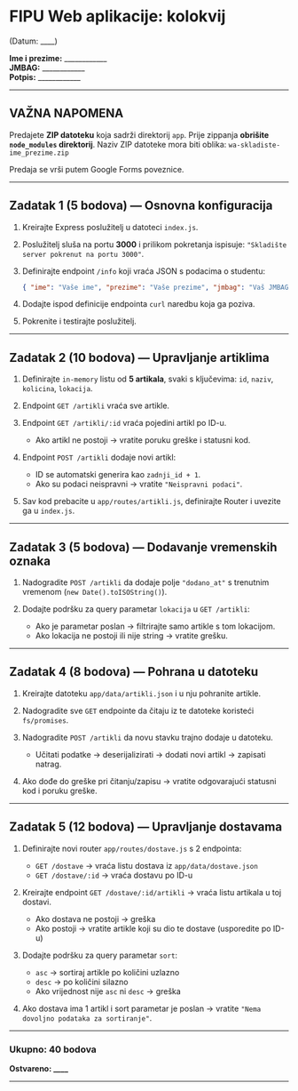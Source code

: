 # FIPU Web aplikacije: kolokvij 
(Datum: ____)

**Ime i prezime:** ____________  
**JMBAG:** ____________  
**Potpis:** ____________  

---

##  VAŽNA NAPOMENA

Predajete **ZIP datoteku** koja sadrži direktorij `app`.
Prije zippanja **obrišite `node_modules` direktorij**.
Naziv ZIP datoteke mora biti oblika:
`wa-skladiste-ime_prezime.zip`

Predaja se vrši putem Google Forms poveznice.

---

##  Zadatak 1 (5 bodova) — Osnovna konfiguracija

1. Kreirajte Express poslužitelj u datoteci `index.js`.
2. Poslužitelj sluša na portu **3000** i prilikom pokretanja ispisuje:
   `"Skladište server pokrenut na portu 3000"`.
3. Definirajte endpoint `/info` koji vraća JSON s podacima o studentu:

   ```json
   { "ime": "Vaše ime", "prezime": "Vaše prezime", "jmbag": "Vaš JMBAG" }
   ```
4. Dodajte ispod definicije endpointa `curl` naredbu koja ga poziva.
5. Pokrenite i testirajte poslužitelj.

---

##  Zadatak 2 (10 bodova) — Upravljanje artiklima

1. Definirajte `in-memory` listu od **5 artikala**, svaki s ključevima:
   `id`, `naziv`, `kolicina`, `lokacija`.
2. Endpoint `GET /artikli` vraća sve artikle.
3. Endpoint `GET /artikli/:id` vraća pojedini artikl po ID-u.

   * Ako artikl ne postoji → vratite poruku greške i statusni kod.
4. Endpoint `POST /artikli` dodaje novi artikl:

   * ID se automatski generira kao `zadnji_id + 1`.
   * Ako su podaci neispravni → vratite `"Neispravni podaci"`.
5. Sav kod prebacite u `app/routes/artikli.js`, definirajte Router i uvezite ga u `index.js`.

---

## Zadatak 3 (5 bodova) — Dodavanje vremenskih oznaka

1. Nadogradite `POST /artikli` da dodaje polje `"dodano_at"` s trenutnim vremenom (`new Date().toISOString()`).
2. Dodajte podršku za query parametar `lokacija` u `GET /artikli`:

   * Ako je parametar poslan → filtrirajte samo artikle s tom lokacijom.
   * Ako lokacija ne postoji ili nije string → vratite grešku.

---

## Zadatak 4 (8 bodova) — Pohrana u datoteku

1. Kreirajte datoteku `app/data/artikli.json` i u nju pohranite artikle.
2. Nadogradite sve `GET` endpointe da čitaju iz te datoteke koristeći `fs/promises`.
3. Nadogradite `POST /artikli` da novu stavku trajno dodaje u datoteku.

   * Učitati podatke → deserijalizirati → dodati novi artikl → zapisati natrag.
4. Ako dođe do greške pri čitanju/zapisu → vratite odgovarajući statusni kod i poruku greške.

---

## Zadatak 5 (12 bodova) — Upravljanje dostavama

1. Definirajte novi router `app/routes/dostave.js` s 2 endpointa:

   * `GET /dostave` → vraća listu dostava iz `app/data/dostave.json`
   * `GET /dostave/:id` → vraća dostavu po ID-u
2. Kreirajte endpoint `GET /dostave/:id/artikli` → vraća listu artikala u toj dostavi.

   * Ako dostava ne postoji → greška
   * Ako postoji → vratite artikle koji su dio te dostave (usporedite po ID-u)
3. Dodajte podršku za query parametar `sort`:

   * `asc` → sortiraj artikle po količini uzlazno
   * `desc` → po količini silazno
   * Ako vrijednost nije `asc` ni `desc` → greška
4. Ako dostava ima 1 artikl i sort parametar je poslan →
   vratite `"Nema dovoljno podataka za sortiranje"`.

---

### Ukupno: **40 bodova**

**Ostvareno: ____**

---

